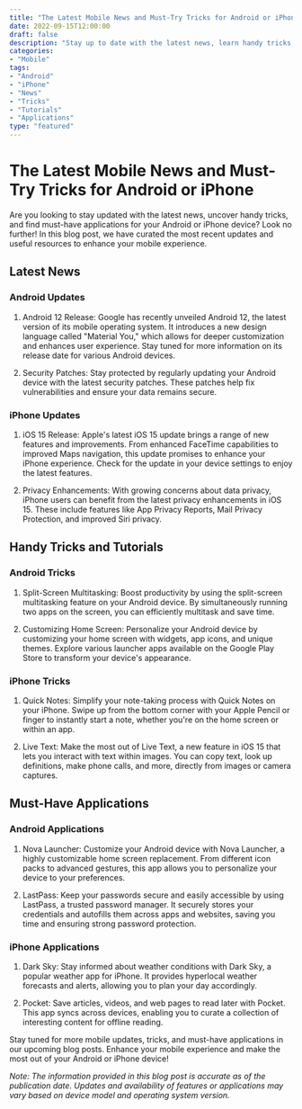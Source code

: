 ```yaml
---
title: "The Latest Mobile News and Must-Try Tricks for Android or iPhone"
date: 2022-09-15T12:00:00
draft: false
description: "Stay up to date with the latest news, learn handy tricks, and discover must-have applications for your Android or iPhone device."
categories:
- "Mobile"
tags:
- "Android"
- "iPhone"
- "News"
- "Tricks"
- "Tutorials"
- "Applications"
type: "featured"
---
```


# The Latest Mobile News and Must-Try Tricks for Android or iPhone

Are you looking to stay updated with the latest news, uncover handy tricks, and find must-have applications for your Android or iPhone device? Look no further! In this blog post, we have curated the most recent updates and useful resources to enhance your mobile experience.

## Latest News

### Android Updates

1. Android 12 Release: Google has recently unveiled Android 12, the latest version of its mobile operating system. It introduces a new design language called "Material You," which allows for deeper customization and enhances user experience. Stay tuned for more information on its release date for various Android devices.

2. Security Patches: Stay protected by regularly updating your Android device with the latest security patches. These patches help fix vulnerabilities and ensure your data remains secure.

### iPhone Updates

1. iOS 15 Release: Apple's latest iOS 15 update brings a range of new features and improvements. From enhanced FaceTime capabilities to improved Maps navigation, this update promises to enhance your iPhone experience. Check for the update in your device settings to enjoy the latest features.

2. Privacy Enhancements: With growing concerns about data privacy, iPhone users can benefit from the latest privacy enhancements in iOS 15. These include features like App Privacy Reports, Mail Privacy Protection, and improved Siri privacy.

## Handy Tricks and Tutorials

### Android Tricks

1. Split-Screen Multitasking: Boost productivity by using the split-screen multitasking feature on your Android device. By simultaneously running two apps on the screen, you can efficiently multitask and save time.

2. Customizing Home Screen: Personalize your Android device by customizing your home screen with widgets, app icons, and unique themes. Explore various launcher apps available on the Google Play Store to transform your device's appearance.

### iPhone Tricks

1. Quick Notes: Simplify your note-taking process with Quick Notes on your iPhone. Swipe up from the bottom corner with your Apple Pencil or finger to instantly start a note, whether you're on the home screen or within an app.

2. Live Text: Make the most out of Live Text, a new feature in iOS 15 that lets you interact with text within images. You can copy text, look up definitions, make phone calls, and more, directly from images or camera captures.

## Must-Have Applications

### Android Applications

1. Nova Launcher: Customize your Android device with Nova Launcher, a highly customizable home screen replacement. From different icon packs to advanced gestures, this app allows you to personalize your device to your preferences.

2. LastPass: Keep your passwords secure and easily accessible by using LastPass, a trusted password manager. It securely stores your credentials and autofills them across apps and websites, saving you time and ensuring strong password protection.

### iPhone Applications

1. Dark Sky: Stay informed about weather conditions with Dark Sky, a popular weather app for iPhone. It provides hyperlocal weather forecasts and alerts, allowing you to plan your day accordingly.

2. Pocket: Save articles, videos, and web pages to read later with Pocket. This app syncs across devices, enabling you to curate a collection of interesting content for offline reading.

Stay tuned for more mobile updates, tricks, and must-have applications in our upcoming blog posts. Enhance your mobile experience and make the most out of your Android or iPhone device!

*Note: The information provided in this blog post is accurate as of the publication date. Updates and availability of features or applications may vary based on device model and operating system version.*
